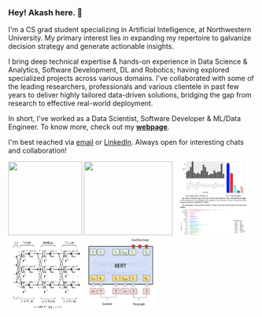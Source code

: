 ### Hey! Akash here. 🦉

I'm a CS grad student specializing in Artificial Intelligence, at Northwestern University. My primary interest lies in expanding my repertoire to galvanize decision strategy and generate actionable insights. 

I bring deep technical expertise & hands-on experience in Data Science & Analytics, Software Development, DL and Robotics; having explored specialized projects across various domains. I've collaborated with some of the leading researchers, professionals and various clientele in past few years to deliver highly tailored data-driven solutions, bridging the gap from research to effective real-world deployment. 

In short, I've worked as a Data Scientist, Software Developer & ML/Data Engineer. To know more, check out my **[webpage](https://gvsakash.github.io)**. 

I'm best reached via [email](mailto:gvsakash@u.northwestern.edu) or [LinkedIn](https://linkedin.com/in/gvsakash). Always open for interesting chats and collaboration!
<!--
##### News & Updates: 
* 💻 Expanded on my Spring research with [The Home Depot](https://corporate.homedepot.com) as a ***Data Scientist** (Capstone) to work on Applied DL modules with the product analytics team.* 
* 🏢 My prior internships & work include [NU Retail AI Lab)](https://rac.medill.northwestern.edu/rac-ai-lab/), [Thomson Reuters Labs](https://innovation.thomsonreuters.com/en/labs.html), [IIT Hyderabad](https://github.com/gvsakash/ann-design), [L&T](https://www.kobelco.co.jp/english/welding/) and [TCS](https://cloud.google.com/dialogflow/docs/).
* 🤔 Most of my current work has gravitated towards Tech/Product Analytics, A/B Tests (DOE/Model Agnostic Methods), Deep Learning and Deployment.
* 🏐 In my spare time, I explore various Art [styles](https://www.instagram.com/gvsakash), Cooking, Volleyball and read Science Novels / Manga.  
-->
 
[<img src="gan.png" height="150" width="150">](https://github.com/gvsakash/cycle-gan)
[<img src="auto.gif" height="150" width="180">](https://github.com/gvsakash/auto)
[<img src="sales.png" height="150" width="150">](https://github.com/gvsakash/aws-sales)
[<img src="iit.jpg" height="150" width="150">](https://github.com/gvsakash/ann-design)
[<img src="bert.png" height="150" width="150">](https://github.com/gvsakash/nlp)



<!--
**gvsakash/gvsakash** is a ✨ _special_ ✨ repository because its `README.md` (this file) appears on your GitHub profile.
[![My github stats](https://github-readme-stats.vercel.app/api?username=gvsakash)](https://github.com/gvsakash/github-readme-stats)
!-->
